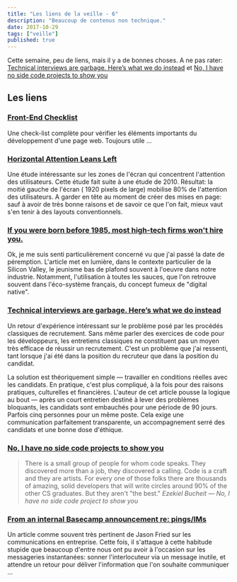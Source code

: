 ```yaml
---
title: "Les liens de la veille - 6"
description: "Beaucoup de contenus non technique."
date: 2017-10-29
tags: ["veille"]
published: true
---
```


Cette semaine, peu de liens, mais il y a de bonnes choses. A ne pas rater: [Technical interviews are garbage. Here’s what we do instead](https://be.helpful.com/https-medium-com-fnthawar-helpful-technical-interviews-are-garbage-dc5d9aee5acd) et [No, I have no side code projects to show you](https://www.codementor.io/ezekielbuchheit/no-i-have-no-side-code-projects-to-show-you-cz1tyhgdz)


## Les liens

### [Front-End Checklist](http://frontendchecklist.com/)

Une check-list complète pour vérifier les éléments importants du développement d'une page web. Toujours utile &hellip;

### [Horizontal Attention Leans Left](https://www.nngroup.com/articles/horizontal-attention-leans-left/)

Une étude intéressante sur les zones de l'écran qui concentrent l'attention des utilisateurs. Cette étude fait suite à une étude de 2010. Résultat: la moitié gauche de l'écran ( 1920 pixels de large) mobilise 80% de l'attention des utilisateurs. A garder en tête au moment de créer des mises en page: sauf à avoir de très bonne raisons et de savoir ce que l'on fait, mieux vaut s'en tenir à des layouts conventionnels.

### [If you were born before 1985, most high-tech firms won't hire you.](https://www.inc.com/geoffrey-james/the-unforgivable-sin-in-silicon-valley-being-gen-x.html)

Ok, je me suis senti particulièrement concerné vu que j'ai passé la date de péremption. L'article met en lumière, dans le contexte particulier de la Silicon Valley, le jeunisme bas de plafond souvent à l'oeuvre dans notre industrie. Notamment, l'utilisation à toutes les sauces, que l'on retrouve souvent dans l'éco-système français, du concept fumeux de "digital native".

### [Technical interviews are garbage. Here’s what we do instead](https://be.helpful.com/https-medium-com-fnthawar-helpful-technical-interviews-are-garbage-dc5d9aee5acd)

Un retour d'expérience intéressant sur le problème posé par les procédés classiques de recrutement. Sans même parler des exercices de code pour les développeurs, les entretiens classiques ne constituent pas un moyen très efficace de réussir un recrutement. C'est un problème que j'ai ressenti, tant lorsque j'ai été dans la position du recruteur que dans la position du candidat.

La solution est théoriquement simple — travailler en conditions réelles avec les candidats. En pratique, c'est plus compliqué, à la fois pour des raisons pratiques, culturelles et financières. L'auteur de cet article pousse la logique au bout — après un court entretien destiné à lever des problèmes bloquants, les candidats sont embauchés pour une période de 90 jours. Parfois cinq personnes pour un même poste. Cela exige une communication parfaitement transparente, un accompagnement serré des candidats et une bonne dose d'éthique.

### [No, I have no side code projects to show you](https://www.codementor.io/ezekielbuchheit/no-i-have-no-side-code-projects-to-show-you-cz1tyhgdz)

>There is a small group of people for whom code speaks. They discovered more than a job, they discovered a calling. Code is a craft and they are artists. For every one of those folks there are thousands of amazing, solid developers that will write circles around 90% of the other CS graduates. But they aren't "the best."
><cite>Ezekiel Bucheit — No, I have no side code project to show you</cite>

### [From an internal Basecamp announcement re: pings/IMs](https://m.signalvnoise.com/from-an-internal-basecamp-announcement-re-pings-ims-e0f61ec9e3bd)

Un article comme souvent très pertinent de Jason Fried sur les communications en entreprise. Cette fois, il s'attaque à cette habitude stupide que beaucoup d'entre nous ont pu avoir à l'occasion sur les messageries instantanées: sonner l'interlocuteur via un message inutile, et attendre un retour pour déliver l'information que l'on souhaite communiquer &hellip; 


